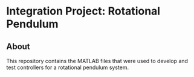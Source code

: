 # Integration Project: Rotational Pendulum

## About

This repository contains the MATLAB files that were used to develop and test controllers for a rotational pendulum system.